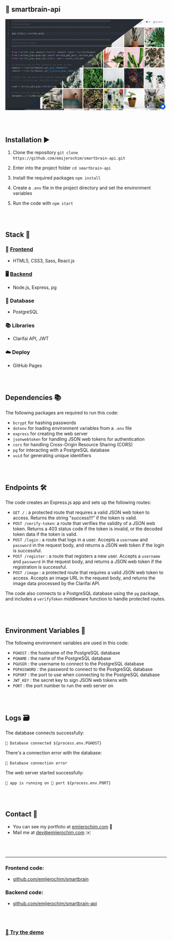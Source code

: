 ## 🧠 smartbrain-api 

<div align="center">
 <img src="https://github.com/emijerochim/smartbrain-api/blob/master/clarifai.jpg" width="800px">
</div>

<br></br>
## Installation ▶️ 

1. Clone the repository
```git clone https://github.com/emijerochim/smartbrain-api.git```

2. Enter into the project folder
```cd smartbrain-api```

3. Install the required packages
```npm install```

4. Create a `.env` file in the project directory and set the environment variables

5. Run the code with `npm start`

<br></br>
## Stack 🧰

### 📱 [Frontend](http://github.com/emijerochim/smartbrain)
* HTML5, CSS3, Sass, React.js

### 🖥️ [Backend](http://github.com/emijerochim/smartbrain-api)
* Node.js, Express, pg 

### 💾 Database 
* PostgreSQL

### 📚 Libraries
* Clarifai API, JWT

### ☁️ Deploy
* GitHub Pages

<br></br>
## Dependencies 📚

The following packages are required to run this code:

- `bcrypt` for hashing passwords
- `dotenv` for loading environment variables from a `.env` file
- `express` for creating the web server
- `jsonwebtoken` for handling JSON web tokens for authentication
- `cors` for handling Cross-Origin Resource Sharing (CORS)
- `pg` for interacting with a PostgreSQL database
- `uuid` for generating unique identifiers


<br></br>
## Endpoints 🛠️

The code creates an Express.js app and sets up the following routes:

- `GET /` : a protected route that requires a valid JSON web token to access. Returns the string "success!!!" if the token is valid.
- `POST /verify-token`: a route that verifies the validity of a JSON web token. Returns a 403 status code if the token is invalid, or the decoded token data if the token is valid.
- `POST /login` : a route that logs in a user. Accepts a `username` and `password` in the request body, and returns a JSON web token if the login is successful.
- `POST /register` : a route that registers a new user. Accepts a `username` and `password` in the request body, and returns a JSON web token if the registration is successful.
- `POST /image` : a protected route that requires a valid JSON web token to access. Accepts an image URL in the request body, and returns the image data processed by the Clarifai API.

The code also connects to a PostgreSQL database using the `pg` package, and includes a `verifyToken` middleware function to handle protected routes.

<br></br>
## Environment Variables 🔐️

The following environment variables are used in this code:

- `PGHOST` : the hostname of the PostgreSQL database
- `PGNAME` : the name of the PostgreSQL database
- `PGUSER` : the username to connect to the PostgreSQL database
- `PGPASSWORD` : the password to connect to the PostgreSQL database
- `PGPORT` : the port to use when connecting to the PostgreSQL database
- `JWT_KEY` : the secret key to sign JSON web tokens with
- `PORT` : the port number to run the web server on

<br></br>
## Logs 🗃️


The database connects successfully:

```📁 Database connected ${process.env.PGHOST}```


There's a connection error with the database:

```🔴 Database connection error```


The web server started successfully:

```💚 app is running on 🔌 port ${process.env.PORT}```

<br></br>
## Contact 👋

*  You can see my portfolio at <a href="https://emijerochim.com/">emijerochim.com</a> 💼
*  Mail me at <a href="mailto:dev@emijerochim.com/">dev@emijerochim.com</a> ✉️

<br></br>
______________________

### Frontend code:
* [github.com/emijerochim/smartbrain](http://github.com/emijerochim/smartbrain)

### Backend code:
* [github.com/emijerochim/smartbrain-api](http://github.com/emijerochim/smartbrain-api)

<br></br>

### [🧠 Try the demo](https://emijerochim.github.io/smartbrain)


